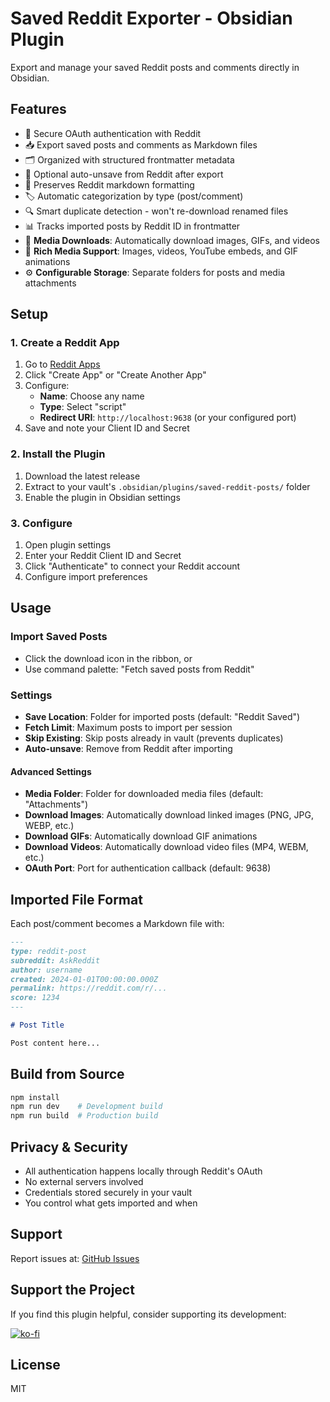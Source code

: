 # Saved Reddit Exporter - Obsidian Plugin

Export and manage your saved Reddit posts and comments directly in Obsidian.

## Features

- 🔐 Secure OAuth authentication with Reddit
- 📥 Export saved posts and comments as Markdown files
- 🗂️ Organized with structured frontmatter metadata
- 🔄 Optional auto-unsave from Reddit after export
- 📝 Preserves Reddit markdown formatting
- 🏷️ Automatic categorization by type (post/comment)
- 🔍 Smart duplicate detection - won't re-download renamed files
- 📊 Tracks imported posts by Reddit ID in frontmatter
- 📸 **Media Downloads**: Automatically download images, GIFs, and videos
- 🎨 **Rich Media Support**: Images, videos, YouTube embeds, and GIF animations
- ⚙️ **Configurable Storage**: Separate folders for posts and media attachments

## Setup

### 1. Create a Reddit App

1. Go to [Reddit Apps](https://www.reddit.com/prefs/apps)
2. Click "Create App" or "Create Another App"
3. Configure:
   - **Name**: Choose any name
   - **Type**: Select "script"
   - **Redirect URI**: `http://localhost:9638` (or your configured port)
4. Save and note your Client ID and Secret

### 2. Install the Plugin

1. Download the latest release
2. Extract to your vault's `.obsidian/plugins/saved-reddit-posts/` folder
3. Enable the plugin in Obsidian settings

### 3. Configure

1. Open plugin settings
2. Enter your Reddit Client ID and Secret
3. Click "Authenticate" to connect your Reddit account
4. Configure import preferences

## Usage

### Import Saved Posts

- Click the download icon in the ribbon, or
- Use command palette: "Fetch saved posts from Reddit"

### Settings

- **Save Location**: Folder for imported posts (default: "Reddit Saved")
- **Fetch Limit**: Maximum posts to import per session
- **Skip Existing**: Skip posts already in vault (prevents duplicates)
- **Auto-unsave**: Remove from Reddit after importing

#### Advanced Settings

- **Media Folder**: Folder for downloaded media files (default: "Attachments")
- **Download Images**: Automatically download linked images (PNG, JPG, WEBP, etc.)
- **Download GIFs**: Automatically download GIF animations
- **Download Videos**: Automatically download video files (MP4, WEBM, etc.)
- **OAuth Port**: Port for authentication callback (default: 9638)

## Imported File Format

Each post/comment becomes a Markdown file with:

```markdown
---
type: reddit-post
subreddit: AskReddit
author: username
created: 2024-01-01T00:00:00.000Z
permalink: https://reddit.com/r/...
score: 1234
---

# Post Title

Post content here...
```

## Build from Source

```bash
npm install
npm run dev    # Development build
npm run build  # Production build
```

## Privacy & Security

- All authentication happens locally through Reddit's OAuth
- No external servers involved
- Credentials stored securely in your vault
- You control what gets imported and when

## Support

Report issues at: [GitHub Issues](https://github.com/cameronsjo/saved-reddit-extractor/issues)

## Support the Project

If you find this plugin helpful, consider supporting its development:

[![ko-fi](https://ko-fi.com/img/githubbutton_sm.svg)](https://ko-fi.com/cameronsjo)

## License

MIT